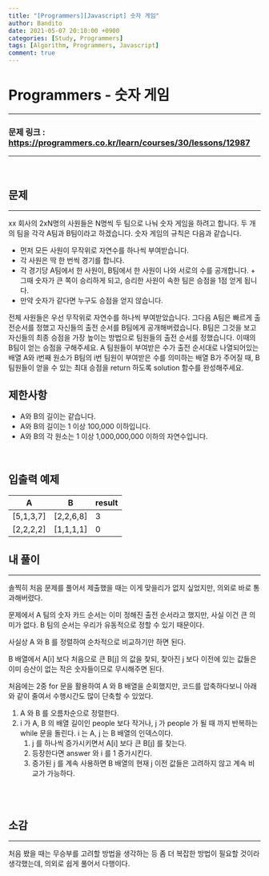 ```yaml
---
title: "[Programmers][Javascript] 숫자 게임"
author: Bandito
date: 2021-05-07 20:10:00 +0900
categories: [Study, Programmers]
tags: [Algorithm, Programmers, Javascript]
comment: true
---
```

 
# Programmers - 숫자 게임

***
### 문제 링크 : <https://programmers.co.kr/learn/courses/30/lessons/12987>

***

<br/>

## 문제
***

xx 회사의 2xN명의 사원들은 N명씩 두 팀으로 나눠 숫자 게임을 하려고 합니다. 두 개의 팀을 각각 A팀과 B팀이라고 하겠습니다. 숫자 게임의 규칙은 다음과 같습니다.

+ 먼저 모든 사원이 무작위로 자연수를 하나씩 부여받습니다.
+ 각 사원은 딱 한 번씩 경기를 합니다.
+ 각 경기당 A팀에서 한 사원이, B팀에서 한 사원이 나와 서로의 수를 공개합니다. + 그때 숫자가 큰 쪽이 승리하게 되고, 승리한 사원이 속한 팀은 승점을 1점 얻게 됩니다.
+ 만약 숫자가 같다면 누구도 승점을 얻지 않습니다.

전체 사원들은 우선 무작위로 자연수를 하나씩 부여받았습니다. 그다음 A팀은 빠르게 출전순서를 정했고 자신들의 출전 순서를 B팀에게 공개해버렸습니다. B팀은 그것을 보고 자신들의 최종 승점을 가장 높이는 방법으로 팀원들의 출전 순서를 정했습니다. 이때의 B팀이 얻는 승점을 구해주세요.
A 팀원들이 부여받은 수가 출전 순서대로 나열되어있는 배열 A와 i번째 원소가 B팀의 i번 팀원이 부여받은 수를 의미하는 배열 B가 주어질 때, B 팀원들이 얻을 수 있는 최대 승점을 return 하도록 solution 함수를 완성해주세요.

## 제한사항

+ A와 B의 길이는 같습니다.
+ A와 B의 길이는 1 이상 100,000 이하입니다.
+ A와 B의 각 원소는 1 이상 1,000,000,000 이하의 자연수입니다.


<br/>

## 입출력 예제

|A|B|result|
|----|----|----|
|[5,1,3,7]|[2,2,6,8]|3|
|[2,2,2,2]|[1,1,1,1]|0|




## 내 풀이
***

솔찍히 처음 문제를 풀어서 제출했을 때는 이게 맞을리가 없지 싶었지만, 의외로 바로 통과해버렸다.   

문제에서 A 팀의 숫자 카드 순서는 이미 정해진 출전 순서라고 했지만, 사실 이건 큰 의미가 없다. B 팀의 순서는 우리가 유동적으로 정할 수 있기 때문이다.   

사실상 A 와 B 를 정렬하여 순차적으로 비교하기만 하면 된다.   

B 배열에서 A[i] 보다 처음으로 큰 B[j] 의 값을 찾되, 찾아진 j 보다 이전에 있는 값들은 이미 승산이 없는 작은 숫자들이므로 무시해주면 된다.

처음에는 2중 for 문을 활용하여 A 와 B 배열을 순회했지만, 코드를 압축하다보니 아래와 같이 줄여서 수행시간도 많이 단축할 수 있었다.

1. A 와 B 를 오름차순으로 정렬한다.
2. i 가 A, B 의 배열 길이인 people 보다 작거나, j 가 people 가 될 때 까지 반복하는 while 문을 돌린다. i 는 A, j 는 B 배열의 인덱스이다.
    1. j 를 하나씩 증가시키면서 A[i] 보다 큰 B[j] 를 찾는다.
    2. 등장한다면 answer 와 i 를 1 증가시킨다.
    3. 증가된 j 를 계속 사용하면 B 배열의 현재 j 이전 값들은 고려하지 않고 계속 비교가 가능하다.


<br/>

<script src="https://gist.github.com/Suppplier/ab9affeb1a9f00eb89593b5b1a8c0ded.js"></script>

<br/>


## 소감
***

처음 봤을 때는 무승부를 고려할 방법을 생각하는 등 좀 더 복잡한 방법이 필요할 것이라 생각했는데, 의외로 쉽게 풀어서 다행이다.


